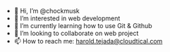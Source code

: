 - 👋 Hi, I’m @chockmusk
- 👀 I’m interested in web development
- 🌱 I’m currently learning how to use Git & Github
- 💞️ I’m looking to collaborate on web project
- 📫 How to reach me: harold.tejada@cloudtical.com

<!---
chockmusk/chockmusk is a ✨ special ✨ repository because its `README.md` (this file) appears on your GitHub profile.
You can click the Preview link to take a look at your changes.
--->
